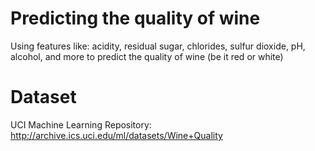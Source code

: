 # Predicting the quality of wine

Using features like: acidity, residual sugar, chlorides, sulfur dioxide, pH, alcohol, and more to predict the quality of wine (be it red or white)

# Dataset

UCI Machine Learning Repository: http://archive.ics.uci.edu/ml/datasets/Wine+Quality


